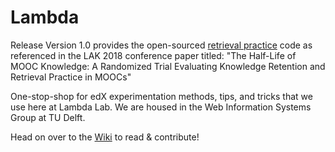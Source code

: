 # Lambda

Release Version 1.0 provides the open-sourced [retrieval practice](https://github.com/dan7davis/Lambda/tree/master/retrieval%20practice) code as referenced in the LAK 2018 conference paper titled: "The Half-Life of MOOC Knowledge: A Randomized Trial Evaluating Knowledge Retention and Retrieval Practice in MOOCs"

One-stop-shop for edX experimentation methods, tips, and tricks that we use here at Lambda Lab. We are housed in the Web Information Systems Group at TU Delft.

Head on over to the [Wiki](https://github.com/dan7davis/Lambda/wiki) to read & contribute!
